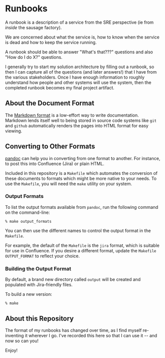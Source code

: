 
# Runbooks
A runbook is a description of a service from the SRE perspective (ie from *inside* the sausage factory).

We are concerned about what the service is, how to know when the service is dead and how to keep the service running.

A runbook should be able to answer "What's that???" questions and also "How do I do X?" questions.

I generally try to start my solution architecture by filling out a runbook, so then I can capture all of the questions
(and later answers!) that I have from the various stakeholders. Once I have enough information to roughly understand
how people and other systems will use the system, then the completed runbook becomes my final project artifact.

## About the Document Format
The [Markdown format](https://www.markdownguide.org/basic-syntax/) is a low-effort way to write documentation.
Markdown lends itself well to being stored in source code systems like `git` and `github` automatically renders
the pages into HTML format for easy viewing.

## Converting to Other Formats
[pandoc](https://pandoc.org/index.html) can help you in converting from one format to another. For instance,
to post this into Confluence (Jira) or plain HTML.

Included in this repository is a `Makefile` which automates the conversion of these documents to formats which
might be more native to your needs. To use the `Makefile`, you will need the `make` utility on your system.

### Output Formats
To list the output formats available from `pandoc`, run the following command on the command-line:

    % make output_formats

You can then use the different names to control the output format in the `Makefile`.

For example, the default of the `Makefile` is the `jira` format, which is suitable for use in Confluence.
If you desire a different format, update the `Makefile` `OUTPUT_FORMAT` to reflect your choice.

### Building the Output Format
By default, a brand new directory called `output` will be created and populated with Jira-friendly files.

To build a new version:

    % make

## About this Repository
The format of my runbooks has changed over time, as I find myself re-inventing it wherever I go.
I've recorded this here so that I can use it -- and now so can you!

Enjoy!

